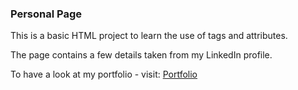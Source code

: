 ### Personal Page

<p> This is a basic HTML project to learn the use of tags and attributes. </p>
<p> The page contains a few details taken from my LinkedIn profile.</p>
<p> To have a look at my portfolio - visit: <a href = "https://tejasreegoli.netlify.app"> Portfolio </a></p>
